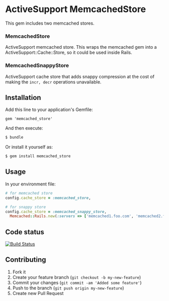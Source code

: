 # ActiveSupport MemcachedStore

This gem includes two memcached stores.

### MemcachedStore

ActiveSupport memcached store. This wraps the memcached gem into a ActiveSupport::Cache::Store, so it could be used inside Rails.

### MemcachedSnappyStore

ActiveSupport cache store that adds snappy compression at the cost of making the ```incr, decr``` operations unavailable.

## Installation

Add this line to your application's Gemfile:

```
gem 'memcached_store'
```

And then execute:

```bash
$ bundle
```

Or install it yourself as:

```bash
$ gem install memcached_store
```

## Usage

In your environment file:

```ruby
# for memcached store
config.cache_store = :memcached_store,

# for snappy store
config.cache_store = :memcached_snappy_store,
  Memcached::Rails.new(:servers => ['memcached1.foo.com', 'memcached2.foo.com'])
```

## Code status

[![Build Status](https://travis-ci.org/Shopify/memcached_store.png?branch=master)](https://travis-ci.org/Shopify/memcached_store)

## Contributing

1. Fork it
2. Create your feature branch (`git checkout -b my-new-feature`)
3. Commit your changes (`git commit -am 'Added some feature'`)
4. Push to the branch (`git push origin my-new-feature`)
5. Create new Pull Request

